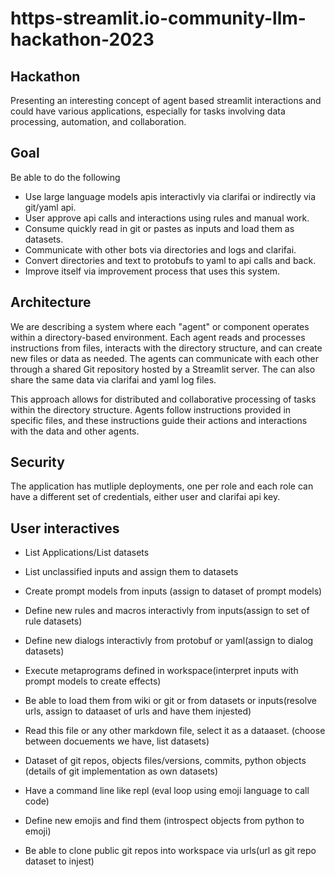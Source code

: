 # https-streamlit.io-community-llm-hackathon-2023

## Hackathon

Presenting an interesting concept of agent based streamlit interactions and could have various applications, especially for tasks involving data processing, automation, and collaboration. 

## Goal

Be able to do the following

* Use large language models apis interactivly via clarifai or indirectly via git/yaml api.
* User approve api calls and interactions using rules and manual work. 
* Consume quickly read in git or pastes as inputs and load them as datasets.
* Communicate with other bots via directories and logs and clarifai.
* Convert directories and text to protobufs to yaml to api calls and back.
* Improve itself via improvement process that uses this system.

## Architecture

We are describing a system where each "agent" or component operates within a directory-based environment. Each agent reads and processes instructions from files, interacts with the directory structure, and can create new files or data as needed. The agents can communicate with each other through a shared Git repository hosted by a Streamlit server. The can also share the same data via clarifai and yaml log files.

This approach allows for distributed and collaborative processing of tasks within the directory structure. Agents follow instructions provided in specific files, and these instructions guide their actions and interactions with the data and other agents.

## Security

The application has mutliple deployments, one per role and each role can have a different set of credentials, either user and clarifai api key.


## User interactives

* List Applications/List datasets
* List unclassified inputs and assign them to datasets
* Create prompt models from inputs (assign to dataset of prompt models)
* Define new rules and macros interactivly from inputs(assign to set of rule datasets)
* Define new dialogs interactivly from protobuf or yaml(assign to dialog datasets)
* Execute metaprograms defined in workspace(interpret inputs with prompt models to create effects)

* Be able to load them from wiki or git or from datasets or inputs(resolve urls, assign to dataaset of urls and have them injested)
* Read this file or any other markdown file, select it as a dataaset. (choose between docuements we have, list datasets)
* Dataset of git repos, objects files/versions, commits, python objects (details of git implementation as own datasets)
* Have a command line like repl (eval loop using emoji language to call code)
* Define new emojis and find them (introspect objects from python to emoji)
* Be able to clone public git repos into workspace via urls(url as git repo dataset to injest)
